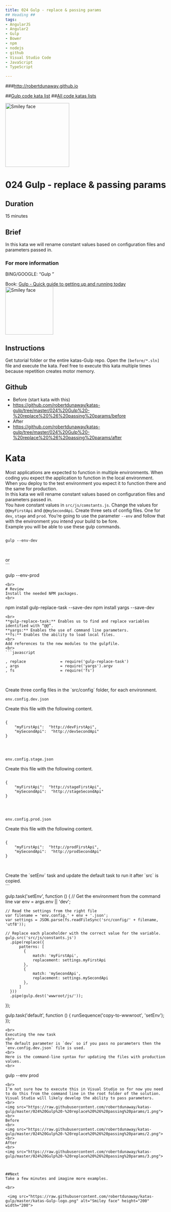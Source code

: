 ```yaml
---
title: 024 Gulp - replace & passing params
## Heading ##
tags: 
- AngularJS
- Angular2
- Gulp
- Bower
- npm
- nodejs
- github
- Visual Studio Code
- JavaScript
- TypeScript

---
```


###http://robertdunaway.github.io

##[Gulp code kata list](http://mycodekatas.github.io/gulp.html)
##[All code katas lists](http://mycodekatas.github.io/)

 <img src="https://raw.githubusercontent.com/robertdunaway/katas-gulp/master/katas-Gulp-logo.png" alt="Smiley face" height="200" width="200"> 

# 024 Gulp - replace & passing params

## Duration
15 minutes

## Brief
In this kata we will rename constant values based on configuration files and parameters passed in.

### For more information 
BING/GOOGLE: “Gulp ”

Book: 
[Gulp - Quick guide to getting up and running today](http://www.amazon.com/Gulp-Quick-guide-getting-running-ebook/dp/B010NXMFF6/)
<br>
<img src="https://raw.githubusercontent.com/robertdunaway/gulp-book/master/bookcoverimage.PNG" alt="Smiley face" height="150" width="150">



## Instructions
Get tutorial folder or the entire katas-Gulp repo.
Open the `[before/*.sln]` file and execute the kata.
Feel free to execute this kata multiple times because repetition creates motor memory.

## Github
 - Before (start kata with this)
  - https://github.com/robertdunaway/katas-gulp/tree/master/024%20Gulp%20-%20replace%20%26%20passing%20params/before
 - After
  - https://github.com/robertdunaway/katas-gulp/tree/master/024%20Gulp%20-%20replace%20%26%20passing%20params/after


# Kata
Most applications are expected to function in multiple environments.  When coding you expect the application to function in the local environment.  When you deploy to the test environment you expect it to function there and the same for production.
<br>
In this kata we will rename constant values based on configuration files and parameters passed in.
<br>
You have constant values in `src/js/comstants.js`.  Change the values for `@@myFirstApi` and `@@mySecondApi`.  Create three sets of config files.  One for `dev`, `stage` and `prod`.  You’re going to use the parameter `--env` and follow that with the environment you intend your build to be fore.
<br>
Example you will be able to use these gulp commands.
<br>
```

gulp --env-dev


```
<br>
or
<br>
```

gulp --env-prod


```
<br>
# Review
Install the needed NPM packages.
<br>
```

npm install gulp-replace-task --save-dev
npm install yargs --save-dev


```
<br>
**gulp-replace-task:** Enables us to find and replace variables identified with “@@”.
**yargs:** Enables the use of command line parameters.
**fs:** Enables the ability to load local files.
<br>
Add references to the new modules to the gulpfile.
<br>
```javascript

, replace               = require('gulp-replace-task')
, args                  = require('yargs').argv
, fs                    = require('fs')


```
<br>
Create three config files in the `src/config` folder, for each environment.
<br>

    env.config.dev.json

Create this file with the following content.
<br>
```

{ 
    "myFirstApi":  "http://devFirstApi",
    "mySecondApi":  "http://devSecondApi"
}


```
<br>

    env.config.stage.json

Create this file with the following content.
<br>
```

{ 
    "myFirstApi":  "http://stageFirstApi",
    "mySecondApi":  "http://stageSecondApi"
}


```
<br>

    env.config.prod.json

Create this file with the following content.
<br>
```

{ 
    "myFirstApi":  "http://prodFirstApi",
    "mySecondApi":  "http://prodSecondApi"
}


```
<br>
Create the `setEnv` task and update the default task to run it after `src` is copied.
<br>
```

gulp.task('setEnv', function () {
    // Get the environment from the command line
    var env = args.env || 'dev';

    // Read the settings from the right file
    var filename = 'env.config.' + env + '.json';
    var settings = JSON.parse(fs.readFileSync('src/config/' + filename, 'utf8'));

    // Replace each placeholder with the correct value for the variable.  
    gulp.src('src/js/constants.js')
      .pipe(replace({
          patterns: [
            {
                match: 'myFirstApi',
                replacement: settings.myFirstApi
            },
            {
                match: 'mySecondApi',
                replacement: settings.mySecondApi
            },
          ]
      }))
      .pipe(gulp.dest('wwwroot/js/'));
});

gulp.task('default', function () {
    runSequence('copy-to-wwwroot', 'setEnv');
});


```
<br>
Executing the new task
<br>
The default parameter is `dev` so if you pass no parameters then the `env.config.dev.json` file is used.
<br>
Here is the command-line syntax for updating the files with production values.
<br>
```

gulp --env prod


```
<br>
I’m not sure how to execute this in Visual Studio so for now you need to do this from the command line in the root folder of the solution.  Visual Studio will likely develop the ability to pass parameters.
<br>
<img src="https://raw.githubusercontent.com/robertdunaway/katas-gulp/master/024%20Gulp%20-%20replace%20%26%20passing%20params/1.png"> 
<br>
Before
<br>
<img src="https://raw.githubusercontent.com/robertdunaway/katas-gulp/master/024%20Gulp%20-%20replace%20%26%20passing%20params/2.png"> 
<br>
After
<br>
<img src="https://raw.githubusercontent.com/robertdunaway/katas-gulp/master/024%20Gulp%20-%20replace%20%26%20passing%20params/3.png"> 



##Next
Take a few minutes and imagine more examples. 

<br>

 <img src="https://raw.githubusercontent.com/robertdunaway/katas-gulp/master/katas-Gulp-logo.png" alt="Smiley face" height="200" width="200"> 